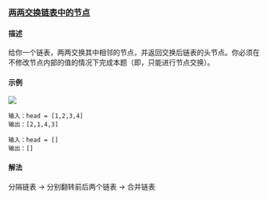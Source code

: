 ### [两两交换链表中的节点](https://leetcode.cn/problems/swap-nodes-in-pairs/)
#### 描述
给你一个链表，两两交换其中相邻的节点，并返回交换后链表的头节点。你必须在不修改节点内部的值的情况下完成本题（即，只能进行节点交换）。
#### 示例
![](https://assets.leetcode.com/uploads/2020/10/03/swap_ex1.jpg)
```text
输入：head = [1,2,3,4]
输出：[2,1,4,3]
```
```text
输入：head = []
输出：[]
```
#### 解法
分隔链表 -> 分别翻转前后两个链表 -> 合并链表